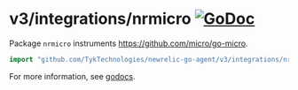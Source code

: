 # v3/integrations/nrmicro [![GoDoc](https://godoc.org/github.com/TykTechnologies/newrelic-go-agent/v3/integrations/nrmicro?status.svg)](https://godoc.org/github.com/TykTechnologies/newrelic-go-agent/v3/integrations/nrmicro)

Package `nrmicro` instruments https://github.com/micro/go-micro.

```go
import "github.com/TykTechnologies/newrelic-go-agent/v3/integrations/nrmicro"
```

For more information, see
[godocs](https://godoc.org/github.com/TykTechnologies/newrelic-go-agent/v3/integrations/nrmicro).

